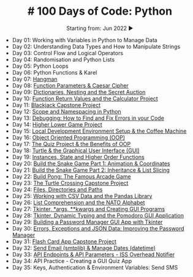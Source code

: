 <h1 align="center"> # 100 Days of Code: Python </h1>
<p align="center"> Starting from: Jun 2022 ▶️ </p>


- Day 01: Working with Variables in Python to Manage Data
- Day 02: Understanding Data Types and How to Manipulate Strings
- Day 03: Control Flow and Logical Operators
- Day 04: Randomisation and Python Lists
- Day 05: Python Loops
- Day 06: Python Functions & Karel
- Day 07: [Hangman](https://github.com/talitacgs/Python-100DaysofCode/tree/main/Day%2007)
- Day 08: [Function Parameters & Caesar Cipher](https://github.com/talitacgs/Python-100DaysofCode/tree/main/Day%2008)
- Day 09: [Dictionaries, Nesting and the Secret Auction](https://github.com/talitacgs/Python-100DaysofCode/tree/main/Day%2009)
- Day 10: [Function Return Values and the Calculator Project](https://github.com/talitacgs/Python-100DaysofCode/tree/main/Day%2010)
- Day 11: [Blackjack Capstone Project](https://github.com/talitacgs/Python-100DaysofCode/tree/main/Day%2011)
- Day 12: [Scope and Namespacing in Python](https://github.com/talitacgs/Python-100DaysofCode/tree/main/Day%2012)
- Day 13: [Debugging: How to Find and Fix Errors in your Code](https://github.com/talitacgs/Python-100DaysofCode/tree/main/Day%2013)
- Day 14: [Higher Lower Game Project](https://github.com/talitacgs/Python-100DaysofCode/tree/main/Day%2014)
- Day 15: [Local Development Environment Setup & the Coffee Machine](https://github.com/talitacgs/Python-100DaysofCode/tree/main/Day%2015)
- Day 16: [Object Oriented Programming (OOP)](https://github.com/talitacgs/Python-100DaysofCode/tree/main/Day%2016)
- Day 17: [The Quiz Project & the Benefits of OOP](https://github.com/talitacgs/Python-100DaysofCode/tree/main/Day%2017)
- Day 18: [Turtle & the Graphical User Interface (GUI)](https://github.com/talitacgs/Python-100DaysofCode/tree/main/Day%2018)
- Day 19: [Instances, State and Higher Order Functions](https://github.com/talitacgs/Python-100DaysofCode/tree/main/Day%2019)
- Day 20: [Build the Snake Game Part 1: Animation & Coordinates](https://github.com/talitacgs/Python-100DaysofCode/tree/main/Day%2020)
- Day 21: [Build the Snake Game Part 2: Inheritance & List Slicing](https://github.com/talitacgs/Python-100DaysofCode/tree/main/Day%2021)
- Day 22: [Build Pong: The Famous Arcade Game](https://github.com/talitacgs/Python-100DaysofCode/tree/main/Day%2022)
- Day 23: [The Turtle Crossing Capstone Project](https://github.com/talitacgs/Python-100DaysofCode/tree/main/Day%2023)
- Day 24: [Files, Directories and Paths](https://github.com/talitacgs/Python-100DaysofCode/tree/main/Day%2024)
- Day 25: [Working with CSV Data and the Pandas Library](https://github.com/talitacgs/Python-100DaysofCode/tree/main/Day%2025)
- Day 26: [List Comprehension and the NATO Alphabet](https://github.com/talitacgs/Python-100DaysofCode/tree/main/Day%2026)
- Day 27: [Tkinter, *args, **kwargs and Creating GUI Programs](https://github.com/talitacgs/Python-100DaysofCode/tree/main/Day%2027)
- Day 28: [Tkinter, Dynamic Typing and the Pomodoro GUI Application](https://github.com/talitacgs/Python-100DaysofCode/tree/main/Day%2028)
- Day 29: [Building a Password Manager GUI App with Tkinter](https://github.com/talitacgs/Python-100DaysofCode/tree/main/Day%2029)
- Day 30: [Errors, Exceptions and JSON Data: Improving the Password Manager](https://github.com/talitacgs/Python-100DaysofCode/tree/main/Day%2030)
- Day 31: [Flash Card App Capstone Project](https://github.com/talitacgs/Python-100DaysofCode/tree/main/Day%2031)
- Day 32: [Send Email (smtplib) & Manage Dates (datetime)](https://github.com/talitacgs/Python-100DaysofCode/tree/main/Day%2032)
- Day 33: [API Endpoints & API Parameters - ISS Overhead Notifier](https://github.com/talitacgs/Python-100DaysofCode/tree/main/Day%2033)
- Day 34: API Practice - Creating a GUI Quiz App
- Day 35: Keys, Authentication & Environment Variables: Send SMS
